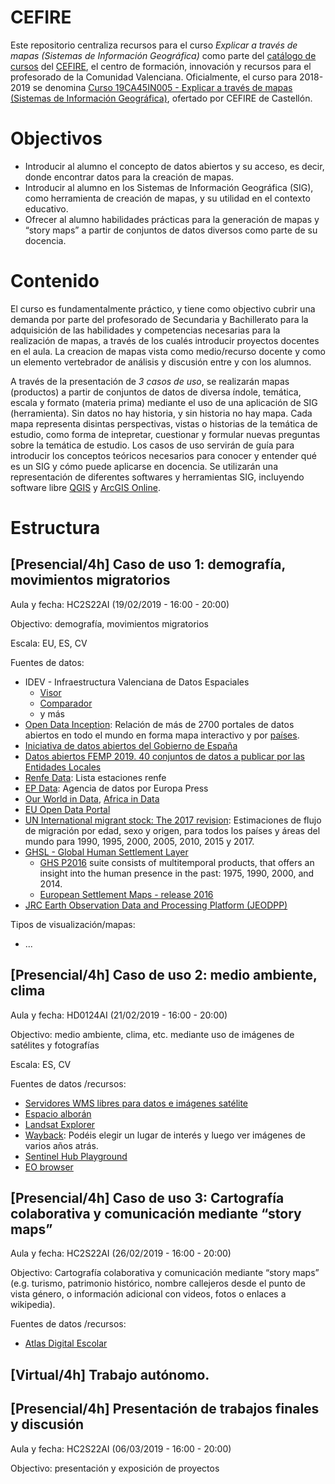 # CEFIRE 

Este repositorio centraliza recursos para el curso *Explicar a través de mapas (Sistemas de Información Geográfica)* como parte del [catálogo de cursos](http://cefire.edu.gva.es/sfp/index.php?usuario=formacion) del [CEFIRE](http://cefire.edu.gva.es/), el centro de formación, innovación y recursos para el profesorado de la Comunidad Valenciana. Oficialmente, el curso para 2018-2019 se denomina [Curso 19CA45IN005 - Explicar a través de mapas (Sistemas de Información Geográfica)](http://cefire.edu.gva.es/sfp/index.php?seccion=edicion&id=7810642), ofertado por CEFIRE de Castellón.

# Objectivos
* Introducir al alumno el concepto de datos abiertos y su acceso, es decir, donde encontrar datos para la creación de mapas. 
* Introducir al alumno en los Sistemas de Información Geográfica (SIG), como herramienta de creación de mapas, y su utilidad en el contexto educativo.
* Ofrecer al alumno habilidades prácticas para la generación de mapas y “story maps” a partir de conjuntos de datos diversos como parte de su docencia.

# Contenido 
El curso es fundamentalmente práctico, y tiene como objectivo cubrir una demanda por parte del profesorado de Secundaria y Bachillerato para la adquisición de las habilidades y competencias necesarias para la realización de mapas, a través de los cualés introducir proyectos docentes en el aula. La creacion de mapas vista como medio/recurso docente y como un elemento vertebrador de análisis y discusión entre y con los alumnos. 

A través de la presentación de *3 casos de uso*, se realizarán mapas (productos) a partir de conjuntos de datos de diversa índole, temática, escala y formato (materia prima) mediante el uso de una aplicación de SIG (herramienta). Sin datos no hay historia, y sin historia no hay mapa. Cada mapa representa disintas perspectivas, vistas o historias de la temática de estudio, como forma de intepretar, cuestionar y formular nuevas preguntas sobre la temática de estudio. Los casos de uso servirán de guía para introducir los conceptos teóricos necesarios para conocer y entender qué es un SIG y cómo puede aplicarse en docencia. Se utilizarán una representación de diferentes softwares y herramientas SIG, incluyendo software libre [QGIS](https://qgis.org/es/site/) y [ArcGIS Online](https://www.arcgis.com/home/index.html).

# Estructura

## [Presencial/4h] Caso de uso 1:  demografía, movimientos migratorios 
Aula y fecha: HC2S22AI (19/02/2019 - 16:00 - 20:00)

Objectivo:  demografía, movimientos migratorios 

Escala: EU, ES, CV 

Fuentes de datos:
* IDEV - Infraestructura Valenciana de Datos Espaciales
  * [Visor](https://visor.gva.es/visor/) 
  * [Comparador](https://visor.gva.es/visor/index.html?idioma=va&TipVisor=comparador&extension=364776.166774971,4180058.493669871,1066926.8010032796,4547321.373139449)
  * y más
* [Open Data Inception](https://opendatainception.io/): Relación de más de 2700 portales de datos abiertos en todo el mundo en forma mapa interactivo y por [países](https://www.opendatasoft.es/la-lista-de-portales-datos-abiertos-en-el-mundo/).
* [Iniciativa de datos abiertos del Gobierno de España](https://datos.gob.es/)
* [Datos abiertos FEMP 2019. 40 conjuntos de datos a publicar por las Entidades Locales](https://blog-idee.blogspot.com/2019/01/datos-abiertos-femp-2019-40-conjuntos.html)
* [Renfe Data](http://data.renfe.com/): Lista estaciones renfe 
* [EP Data](https://www.epdata.es/): Agencia de datos por Europa Press
* [Our World in Data](https://ourworldindata.org/), [Africa in Data](https://africaindata.org)
* [EU Open  Data Portal](https://data.europa.eu/euodp/data/)
* [UN International migrant stock: The 2017 revision](): Estimaciones de flujo de migración por edad, sexo y origen, para todos los países y áreas del mundo para 1990, 1995, 2000, 2005, 2010, 2015 y 2017.
* [GHSL - Global Human Settlement Layer](https://ghsl.jrc.ec.europa.eu/)
  * [GHS P2016](https://ghsl.jrc.ec.europa.eu/datasets.php#2016public) suite consists of multitemporal products, that offers an insight into the human presence in the past: 1975, 1990, 2000, and 2014. 
  * [European Settlement Maps - release 2016](https://land.copernicus.eu/pan-european/GHSL/european-settlement-map/EU%20GHSL%202014)
* [JRC Earth Observation Data and Processing Platform (JEODPP)](https://cidportal.jrc.ec.europa.eu/home/)


Tipos de visualización/mapas:
* ...

## [Presencial/4h] Caso de uso 2: medio ambiente, clima  
Aula y fecha: HD0124AI (21/02/2019 - 16:00 - 20:00)

Objectivo: medio ambiente, clima, etc. mediante uso de imágenes de satélites y fotografías

Escala: ES, CV 

Fuentes de datos /recursos:
* [Servidores WMS libres para datos e imágenes satélite](http://www.gisandbeers.com/servidores-wms-libres-datos-e-imagenes-satelite/)
* [Espacio alborán](http://www.iucn-geoportalboran.org/es/)
* [Landsat Explorer](http://landsatexplorer.esri.com/)
* [Wayback](https://livingatlas.arcgis.com/wayback/): Podéis elegir un lugar de interés y luego ver imágenes de varios años atrás.
* [Sentinel Hub Playground](https://apps.sentinel-hub.com/sentinel-playground)
* [EO browser](https://apps.sentinel-hub.com/eo-browser/)

## [Presencial/4h] Caso de uso 3: Cartografía colaborativa y comunicación mediante “story maps”
Aula y fecha: HC2S22AI (26/02/2019 - 16:00 - 20:00)

Objectivo: Cartografía colaborativa y comunicación mediante “story maps” (e.g. turismo, patrimonio histórico, nombre callejeros desde el punto de vista género, o información adicional con videos, fotos o enlaces a wikipedia).

Fuentes de datos /recursos:
* [Atlas Digital Escolar](http://www.atlasdigitalescolar.es)

## [Virtual/4h] Trabajo autónomo.

## [Presencial/4h] Presentación de trabajos finales y discusión
Aula y fecha: HC2S22AI (06/03/2019 - 16:00 - 20:00)

Objectivo: presentación y exposición de proyectos

